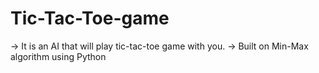 # Tic-Tac-Toe-game
-> It is an AI that will play tic-tac-toe game with you.
-> Built on Min-Max algorithm using Python
